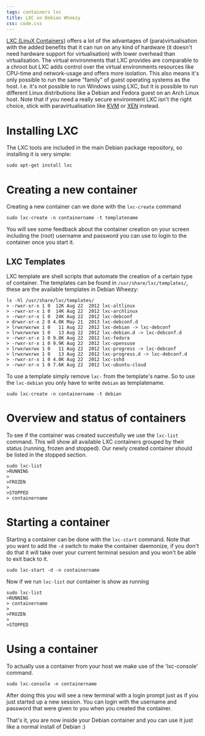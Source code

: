 ```yaml
---
tags: containers lxc
title: LXC on Debian Wheezy
css: code.css
---
```


[LXC (LinuX Containers)](http://linuxcontainers.org) offers a lot of the advantages of (para)virtualisation with the added benefits that it can run on any kind of hardware (it doesn't need hardware support for virtualisation) with lower overhead than virtualisation.
The virtual environments that LXC provides are comparable to a chroot but LXC adds control over the virtual environments resources like CPU-time and network-usage and offers more isolation.
This also means it's only possible to run the same "family" of guest operating systems as the host. I.e. it's not possible to run Windows using LXC, but it is possible to run different Linux distributions like a Debian and Fedora guest on an Arch Linux host.
Note that if you need a really secure environment LXC isn't the right choice, stick with paravirtualisation like [KVM](http://www.linux-kvm.org) or [XEN](http://www.xenproject.org) instead.

# Installing LXC
The LXC tools are included in the main Debian package repository, so installing it is very simple:

```console
sudo apt-get install lxc
```

# Creating a new container
Creating a new container can we done with the `lxc-create` command

```console
sudo lxc-create -n containername -t templatename
```

You will see some feedback about the container creation on your screen including the (root) username and password you can use to login to the container once you start it.


## LXC Templates
LXC template are shell scripts that automate the creation of a certain type of container. The templates can be found in `/usr/share/lxc/templates/`, these are the available templates in Debian Wheezy:

```console
ls -hl /usr/share/lxc/templates/
> -rwxr-xr-x 1 0  12K Aug 22  2012 lxc-altlinux
> -rwxr-xr-x 1 0  14K Aug 22  2012 lxc-archlinux
> -rwxr-xr-x 1 0  24K Aug 22  2012 lxc-debconf
> drwxr-xr-x 2 0 4.0K May 21  2013 lxc-debconf.d
> lrwxrwxrwx 1 0   11 Aug 22  2012 lxc-debian -> lxc-debconf
> lrwxrwxrwx 1 0   13 Aug 22  2012 lxc-debian.d -> lxc-debconf.d
> -rwxr-xr-x 1 0 9.8K Aug 22  2012 lxc-fedora
> -rwxr-xr-x 1 0 9.9K Aug 22  2012 lxc-opensuse
> lrwxrwxrwx 1 0   11 Aug 22  2012 lxc-progress -> lxc-debconf
> lrwxrwxrwx 1 0   13 Aug 22  2012 lxc-progress.d -> lxc-debconf.d
> -rwxr-xr-x 1 0 4.0K Aug 22  2012 lxc-sshd
> -rwxr-xr-x 1 0 7.6K Aug 22  2012 lxc-ubuntu-cloud
```

To use a template simply remove `lxc-` from the template's name. So to use the `lxc-debian` you only have to write `debian` as templatename.

```console
sudo lxc-create -n containername -t debian
```


# Overview and status of containers
To see if the container was created succesfully we use the `lxc-list` command. This will show all available LXC containers grouped by their status (running, frozen and stopped). Our newly created container should be listed in the stopped section.

```console
sudo lxc-list
>RUNNING
>
>FROZEN
>
>STOPPED
> containername
```

# Starting a container
Starting a container can be done with the `lxc-start` command. Note that you want to add the `-d` switch to make the container daemonize, if you don't do that it will take over your current terminal session and you won't be able to exit back to it.

```console
sudo lxc-start -d -n containername
```

Now if we run `lxc-list` our container is show as running

```console
sudo lxc-list
>RUNNING
> containername
>
>FROZEN
>
>STOPPED
```

# Using a container
To actually use a container from your host we make use of the 'lxc-console' command.

```console
sudo lxc-console -n containername
```

After doing this you will see a new terminal with a login prompt just as if you just started up a new session. You can login with the username and password that were given to you when you created the container.

That's it, you are now inside your Debian container and you can use it just like a normal install of Debian :)
